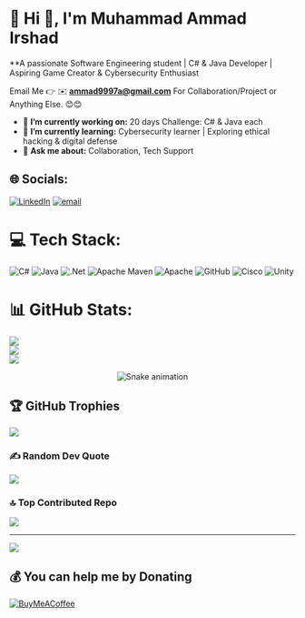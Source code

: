 # 💫 Hi 👋, I'm Muhammad Ammad Irshad
**A passionate Software Engineering student | C# & Java Developer | Aspiring Game Creator & Cybersecurity Enthusiast

Email Me 👉 ✉️ **ammad9997a@gmail.com** For Collaboration/Project or Anything Else. 😊😊

- 🔭 **I’m currently working on:** 20 days Challenge: C# & Java each
- 🌱 **I’m currently learning:** Cybersecurity learner | Exploring ethical hacking & digital defense
- 💬 **Ask me about:** Collaboration, Tech Support

## 🌐 Socials:
[![LinkedIn](https://img.shields.io/badge/LinkedIn-%230077B5.svg?logo=linkedin&logoColor=white)](https://linkedin.com/in/www.linkedin.com/in/muhammad-ammad-a6640b343) [![email](https://img.shields.io/badge/Email-D14836?logo=gmail&logoColor=white)](mailto:ammad9997a@gmail.com) 

# 💻 Tech Stack:
![C#](https://img.shields.io/badge/c%23-%23239120.svg?style=flat&logo=csharp&logoColor=white) ![Java](https://img.shields.io/badge/java-%23ED8B00.svg?style=flat&logo=openjdk&logoColor=white) ![.Net](https://img.shields.io/badge/.NET-5C2D91?style=flat&logo=.net&logoColor=white) ![Apache Maven](https://img.shields.io/badge/Apache%20Maven-C71A36?style=flat&logo=Apache%20Maven&logoColor=white) ![Apache](https://img.shields.io/badge/apache-%23D42029.svg?style=flat&logo=apache&logoColor=white) ![GitHub](https://img.shields.io/badge/github-%23121011.svg?style=flat&logo=github&logoColor=white) ![Cisco](https://img.shields.io/badge/cisco-%23049fd9.svg?style=flat&logo=cisco&logoColor=black) ![Unity](https://img.shields.io/badge/unity-%23000000.svg?style=flat&logo=unity&logoColor=white)
# 📊 GitHub Stats:
![](https://github-readme-stats.vercel.app/api?username=Muhammad-Ammad-Irshad&theme=default&hide_border=false&include_all_commits=true&count_private=false)<br/>
![](https://nirzak-streak-stats.vercel.app/?user=Muhammad-Ammad-Irshad&theme=default&hide_border=false)<br/>
![](https://github-readme-stats.vercel.app/api/top-langs/?username=Muhammad-Ammad-Irshad&theme=default&hide_border=false&include_all_commits=true&count_private=false&layout=compact)

<!-- Snake Game Repo View -->

<div align="center">
  <img src="https://profile-readme-generator.com/assets/snake.svg" alt="Snake animation" />
</div>

## 🏆 GitHub Trophies
![](https://github-profile-trophy.vercel.app/?username=Muhammad-Ammad-Irshad&theme=radical&no-frame=false&no-bg=true&margin-w=4)

### ✍️ Random Dev Quote
![](https://quotes-github-readme.vercel.app/api?type=horizontal&theme=radical)

### 🔝 Top Contributed Repo
![](https://github-contributor-stats.vercel.app/api?username=Muhammad-Ammad-Irshad&limit=5&theme=default&combine_all_yearly_contributions=true)

---
[![](https://visitcount.itsvg.in/api?id=Muhammad-Ammad-Irshad&icon=0&color=0)](https://visitcount.itsvg.in)

  ## 💰 You can help me by Donating
  [![BuyMeACoffee](https://img.shields.io/badge/Buy%20Me%20a%20Coffee-ffdd00?style=for-the-badge&logo=buy-me-a-coffee&logoColor=black)](https://buymeacoffee.com/maddy._.9711) 

  
<!-- Proudly created with GPRM ( https://gprm.itsvg.in ) -->
